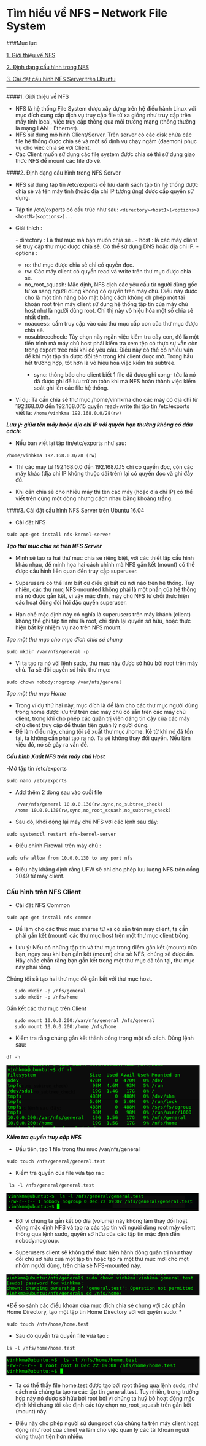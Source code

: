 # Tìm hiểu về NFS – Network File System 
###Mục lục

[1. Giới thiệu về NFS](#about-nfs)

[2. Định dạng cấu hình trong NFS](#format-nfs)

[3. Cài đặt cấu hình NFS Server trên Ubuntu](#install-nfs) 

---

####<a name="about-nfs"></a>1. Giới thiệu về NFS

- NFS là hệ thống File System được xây dựng trên hệ điều hành Linux với mục đích cung cấp dịch vụ truy cập file từ xa giống như truy cập trên máy tính local, việc truy cập thông qua môi trường mạng (thông thường là mạng LAN – Ethernet). 
- NFS sử dụng mô hình Client/Server. Trên server có các disk chứa các file hệ thống được chia sẻ và một số dịnh vụ chạy ngầm (daemon) phục vụ cho việc chia sẻ với Client.
- Các Client muốn sử dụng các file system được chia sẻ thì sử dụng giao thức NFS để mount các file đó về.


####<a name="format-nfs"></a>2. Định dạng cấu hình trong NFS Server

- NFS sử dụng tập tin /etc/exports để lưu danh sách tập tin hệ thống được chia sẻ và tên máy tính (hoặc địa chỉ IP tương ứng) được cấp quyền sử dụng. 
- Tập tin /etc/exports có cấu trúc như sau:
`<directory><host1>(<options>) <hostN>(<options>)...`

- Giải thích :
<ul>
- directory : Là thư mục mà bạn muốn chia sẻ .
- host : là các máy client sẽ truy cập thư mục được chia sẻ. Có thể sử dụng DNS hoặc địa chỉ IP.
- options :
<ul>
<li> ro: thư mục được chia sẻ chỉ có quyền đọc. </li>
<li>rw: Các máy client có quyền read và write trên thư mục được chia sẻ.</li>
<li>no_root_squash:  Mặc định, NFS dịch các yêu cầu từ người dùng gốc từ xa sang người dùng không có quyền trên máy chủ. Điều này được cho là một tính năng bảo mật bằng cách không ch phép một tài khoản root trên máy client sử dụng hệ thống tập tin của máy chủ host như là người dùng root. Chỉ thị này vô hiệu hóa một số chia sẻ nhất định.
</li>
<li>noaccess: cấm truy cập vào các thư mục cấp con của thư mục được chia sẻ.​ </li>
<li> nosubtreecheck: Tùy chọn này ngăn việc kiểm tra cây con, đó là một tiến trình mà máy chủ host phải kiểm tra xem tệp có thực sự vẫn còn trong export tree mỗi khi có yêu cầu. Điều này có thể có nhiều vấn đề khi một tập tin được đổi tên trong khi client được mở. Trong hầu hết trường hợp, tốt hơn là vô hiệu hóa việc kiểm tra subtree.</li>

- sync: thông báo cho client biết 1 file đã được ghi xong- tức là nó đã được ghi để lưu trữ an toàn khi mà NFS hoàn thành việc kiểm soát ghi lên các file hệ thống. 
</ul>
</ul>

- Ví dụ: Ta cần chia sẻ thư mục /home/vinhkma cho các máy có địa chỉ từ 192.168.0.0 đến 192.168.0.15 quyền read+write thì tập tin /etc/exports viết là:
`/home/vinhkma 192.168.0.0/28(rw)​`

***Lưu ý: giữa tên máy hoặc địa chỉ IP với quyền hạn thường không có dấu cách:*** 
- Nếu bạn viết lại tập tin/etc/exports như sau:

`/home/vinhkma 192.168.0.0/28 (rw)​`

- Thì các máy từ 192.168.0.0 đến 192.168.0.15 chỉ có quyền đọc, còn các máy khác (địa chỉ IP không thuộc dải trên) lại có quyền đọc và ghi đầy đủ.

- Khi cần chia sẻ cho nhiều máy thì tên các máy (hoặc địa chỉ IP) có thể viết trên cùng một dòng nhưng cách nhau bằng khoảng trắng.

####<a name="install-nfs"></a>3. Cài đặt cấu hình NFS Server trên Ubuntu 16.04

- Cài đặt NFS

`sudo apt-get install nfs-kernel-server`

 ***Tạo thư mục chia sẻ trên NFS Server***

- Mình sẽ tạo ra hai thư mục chia sẻ riêng biệt, với các thiết lập cấu hình khác nhau, để minh họa hai cách chính mà NFS gắn kết (mount) có thể được cấu hình liên quan đến truy cập superuser.

- Superusers có thể làm bất cứ điều gì bất cứ nơi nào trên hệ thống. Tuy nhiên, các thư mục NFS-mounted không phải là một phần của hệ thống mà nó được gắn kết, vì vậy mặc định, máy chủ NFS từ chối thực hiện các hoạt động đòi hỏi đặc quyền superuser.

- Hạn chế mặc định này có nghĩa là superusers trên máy khách (client) không thể ghi tập tin như là root, chỉ định lại quyền sở hữu, hoặc thực hiện bất kỳ nhiệm vụ nào trên NFS mount.

*Tạo một thư mục cho mục đích chia sẻ chung*

 `sudo mkdir /var/nfs/general -p`
 
- Vì ta tạo ra nó với lệnh sudo, thư mục này được sở hữu bởi root trên máy chủ. Ta sẽ đổi quyền sở hữu thư mục:

`sudo chown nobody:nogroup /var/nfs/general`

*Tạo một thư mục Home*

 - Trong ví dụ thứ hai này, mục đích là để làm cho các thư mục người dùng trong home được lưu trữ trên các máy chủ có sẵn trên các máy chủ client, trong khi cho phép các quản trị viên đáng tin cậy của các máy chủ client truy cập để thuận tiện quản lý người dùng.
- Để làm điều này, chúng tôi sẽ xuất thư mục /home. Kể từ khi nó đã tồn tại, ta không cần phải tạo ra nó. Ta sẽ không thay đổi quyền. Nếu làm việc đó, nó sẽ gây ra vấn đề.

***Cấu hình Xuất NFS trên máy chủ Host***

-Mở tập tin /etc/exports

 `sudo nano /etc/exports`
 
 - Add thêm 2 dòng sau vào cuối file 
 
```
    /var/nfs/general 10.0.0.130(rw,sync,no_subtree_check)
   /home 10.0.0.130(rw,sync,no_root_squash,no_subtree_check) 
```

- Sau đó, khởi động lại máy chủ NFS với các lệnh sau đây:

`sudo systemctl restart nfs-kernel-server `

- Điều chỉnh Firewall trên máy chủ :

`sudo ufw allow from 10.0.0.130 to any port nfs`

- Điều này khẳng định rằng UFW sẽ chỉ cho phép lưu lượng NFS trên cổng 2049 từ máy client.

### Cấu hình trên NFS Client

- Cài đặt NFS Common 

`sudo apt-get install nfs-common`

- Để làm cho các thưc mục shares từ xa có sẵn trên máy client, ta cần phải gắn kết (mount) các thư mục host trên một thư mục client trống.

- Lưu ý: Nếu có những tập tin và thư mục trong điểm gắn kết (mount) của bạn, ngay sau khi bạn gắn kết (mount) chia sẻ NFS, chúng sẽ được ẩn. Hãy chắc chắn rằng bạn gắn kết trong một thư mục đã tồn tại, thư mục này phải rỗng.

Chúng tôi sẽ tạo hai thư mục để gắn kết với thư mục host.

```
   sudo mkdir -p /nfs/general
   sudo mkdir -p /nfs/home 
```

 Gắn kết các thư mục trên Client
 
 ```
    sudo mount 10.0.0.200:/var/nfs/general /nfs/general
    sudo mount 10.0.0.200:/home /nfs/home
```

- Kiểm tra rằng chúng gắn kết thành công trong một số cách. Dùng lệnh sau:

`df -h`

![](images/du-h.png)

***Kiểm tra quyền truy cập NFS***

- Đầu tiên, tạo 1 file trong thư mục /var/nfs/general

`sudo touch /nfs/general/general.test `

- Kiểm tra quyền của file vừa tạo ra :

` ls -l /nfs/general/general.test`

![](images/test1.png)

- Bởi vì chúng ta gắn kết bộ đĩa (volume) này không làm thay đổi hoạt động mặc định NFS và tạo ra các tập tin với người dùng root máy client thông qua lệnh sudo, quyền sở hữu của các tập tin mặc định đến nobody:nogroup.

- Superusers client sẽ không thể thực hiện hành động quản trị như thay đổi chủ sở hữu của một tập tin hoặc tạo ra một thư mục mới cho một nhóm người dùng, trên chia sẻ NFS-mounted này.

![](images/test3.png)

*Để so sánh các điều khoản của mục đích chia sẻ chung với các phần Home Directory, tạo một tập tin Home Directory với với quyền sudo:
*

`sudo touch /nfs/home/home.test`

- Sau đó quyển tra quyền file vừa tạo :

`ls -l /nfs/home/home.test`

![](images/test2.png)

- Ta có thể thấy file home.test được tạo bởi root thông qua lệnh sudo, như  cách mà chúng ta tạo ra các tập tin general.test. Tuy nhiên, trong trường hợp này nó được sở hữu bởi root bởi vì chúng ta huỷ bỏ hoạt động mặc định khi chúng tôi xác định các tùy chọn no_root_squash trên gắn kết (mount) này.

- Điều này cho phép người sử dụng root của chúng ta trên máy client hoạt động như root của clinet và làm cho việc quản lý các tài khoản người dùng thuận tiện hơn nhiều.
